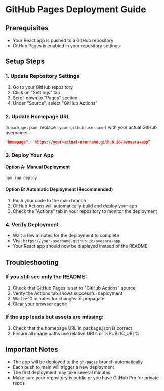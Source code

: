 # GitHub Pages Deployment Guide

## Prerequisites
- Your React app is pushed to a GitHub repository
- GitHub Pages is enabled in your repository settings

## Setup Steps

### 1. Update Repository Settings
1. Go to your GitHub repository
2. Click on "Settings" tab
3. Scroll down to "Pages" section
4. Under "Source", select "GitHub Actions"

### 2. Update Homepage URL
In `package.json`, replace `[your-github-username]` with your actual GitHub username:
```json
"homepage": "https://your-actual-username.github.io/avesara-app"
```

### 3. Deploy Your App

#### Option A: Manual Deployment
```bash
npm run deploy
```

#### Option B: Automatic Deployment (Recommended)
1. Push your code to the main branch
2. GitHub Actions will automatically build and deploy your app
3. Check the "Actions" tab in your repository to monitor the deployment

### 4. Verify Deployment
- Wait a few minutes for the deployment to complete
- Visit `https://your-username.github.io/avesara-app`
- Your React app should now be displayed instead of the README

## Troubleshooting

### If you still see only the README:
1. Check that GitHub Pages is set to "GitHub Actions" source
2. Verify the Actions tab shows successful deployment
3. Wait 5-10 minutes for changes to propagate
4. Clear your browser cache

### If the app loads but assets are missing:
1. Check that the homepage URL in package.json is correct
2. Ensure all image paths use relative URLs or %PUBLIC_URL%

## Important Notes
- The app will be deployed to the `gh-pages` branch automatically
- Each push to main will trigger a new deployment
- The first deployment may take several minutes
- Make sure your repository is public or you have GitHub Pro for private repos
